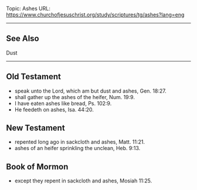 Topic: Ashes
URL: https://www.churchofjesuschrist.org/study/scriptures/tg/ashes?lang=eng

---

## See Also

Dust

---

## Old Testament

- speak unto the Lord, which am but dust and ashes, Gen. 18:27.
- shall gather up the ashes of the heifer, Num. 19:9.
- I have eaten ashes like bread, Ps. 102:9.
- He feedeth on ashes, Isa. 44:20.

## New Testament

- repented long ago in sackcloth and ashes, Matt. 11:21.
- ashes of an heifer sprinkling the unclean, Heb. 9:13.

## Book of Mormon

- except they repent in sackcloth and ashes, Mosiah 11:25.

